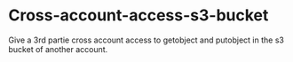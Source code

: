 # Cross-account-access-s3-bucket
Give a 3rd partie cross account access to getobject and putobject in the s3 bucket of another account.
